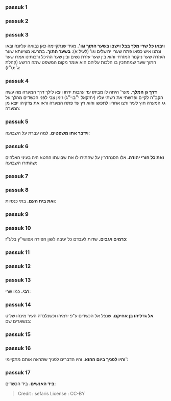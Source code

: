 
### passuk 1

### passuk 2

### passuk 3
<b>ויבאו כל שרי מלך בבל וישבו בשער התוך וגו'.</b> מגיד שנתקיימה כאן נבואה עליונה ובאו ונתנו איש כסאו פתח שערי ירושלים וגו' (לעיל א):
<b>בשער התוך.</b> בתרעא מציעתא שער העזרה שער ניקנור המזרחי והוא בין שער עזרת נשים ובין שער ההיכל ורבותינו אמרו שער התוך שער שמחתכין בו הלכות עליהם הוא אומר מקום המשפט שמה הרשע (קהלת ג׳:ט״ז):

### passuk 4
<b>דרך גן המלך.</b> מער' היתה לו מביתו עד ערבות ירחו ויצא לילך דרך המערה מה עשה הקב"ה לקיים ופרשתי את רשתי עליו (יחזקאל י״ב:י״ג) זימן צבי לפני הכשדים מהלך על גג המערה חוץ לעיר ורצו אחריו לתפשו והוא רץ עד פתח המערה וראו את צדקיהו יוצא מן המערה:

### passuk 5
<b>וידבר אתו משפטים.</b> למה עברת על השבועה:

### passuk 6
<b>ואת כל חורי יהודה.</b> אלו הסנהדרין על שהתירו לו את שבועתו החטא היה בעיני האלהים שהתירו השבועה:

### passuk 7

### passuk 8
<b>ואת בית העם.</b> בתי כנסיות:

### passuk 9

### passuk 10
<b>כרמים ויגבים.</b> שדות לעבדם כל יגיבה לשון חפירה אפושי"ץ בלע"ז:

### passuk 11

### passuk 12

### passuk 13
<b>רבי.</b> כמו שרי:

### passuk 14
<b>אל גדליהו בן אחיקם.</b> שנפל אל הכשדים ע"פ ירמיהו וכשנלכדה העיר מינהו שליט בנשארים שם:

### passuk 15

### passuk 16
<b>והיו לפניך ביום ההוא.</b> והיו הדברים לפניך שתראה אותם מתקיימי':

### passuk 17
<b>ביד האנשים.</b> ביד הכשדים:

>Credit : sefaris
>License : CC-BY